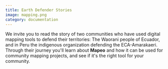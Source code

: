 ```yaml
---
title: Earth Defender Stories
image: mapping.png
category: documentation
---
```


We invite you to read the story of two communities who have used digital mapping tools to defend their territories: The Waorani people of Ecuador, and in Peru the indigenous organization defending the ECA-Amarakaeri. Through their journey you'll learn about **Mapeo** and how it can be used for community mapping projects, and see if it's the right tool for your community.

<app-button :color="true" localUrl=":8086/all/https://www.earthdefenderstoolkit.com/community/mapping-waorani-ancestral-lands-in-ecuador/" text="Waorani story"></app-button>

<app-button localUrl=":8086/all/https://www.earthdefenderstoolkit.com/community/monitoring-the-amarakaeri-communal-reserve-in-peru/" text="ECA-Amarakaeri story"></app-button>
